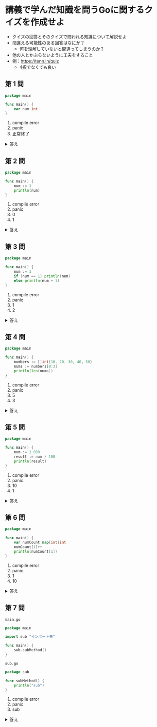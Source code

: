# 講義で学んだ知識を問うGoに関するクイズを作成せよ
- クイズの回答とそのクイズで問われる知識について解説せよ
- 間違える可能性のある回答はなにか？
  - 何を理解していないと間違ってしまうのか？
- 他の人とかぶらないように工夫をすること
- 例：https://tenn.in/quiz
  - 4択でなくても良い

## 第 1 問
```go
package main

func main() {
	var num int
}
```
1. compile error
2. panic
3. 正常終了

<details>
<summary>答え</summary>

1. compile error

理由:  
go 言語では、定義した変数を必ず使用しなければならない。
</details>

## 第 2 問
```go
package main

func main() {
	num := 1
	println(num)
}
```
1. compile error
2. panic
3. 0
4. 1

<details>
<summary>答え</summary>

4. 1

理由:  
go 言語では、`:=` を使用して代入することで、変数宣言を書かなくても変数を作成することができる。
</details>

## 第 3 問
```go
package main

func main() {
	num := 1
	if (num == 1) println(num)
	else println(num + 1)
}
```
1. compile error
2. panic
3. 1
4. 2

<details>
<summary>答え</summary>

1. compile error

理由:  
go 言語では、`if` 文を使用する時、
```go
if num == 1 {
} else {
}
```
の様に記述しなければコンパイルエラーを起こすようになっている。
</details>

## 第 4 問
```go
package main

func main() {
    numbers := []int{10, 20, 30, 40, 50}
    nums := numbers[0:3]
    println(len(nums))
}
```
1. compile error
2. panic
3. 5
4. 3

<details>
<summary>答え</summary>

4. 3

理由:  
go 言語では、スライスを使うことで、配列の指定範囲をコピーすることができる。  
```go
variable := array[first:last]
```
の様に記述すると、配列 `array` の 範囲 `first` から `last` までの範囲をコピーし、`variable` に代入される。
</details>

## 第 5 問
```go
package main

func main() {
    num := 1_000
    result := num / 100
    println(result)
}
```
1. compile error
2. panic
3. 10
4. 1

<details>
<summary>答え</summary>

3. 10

理由:  
go 言語では、可読性向上のため、数字を `_` で区切ることができる。
</details>

## 第 6 問
```go
package main

func main() {
    var numCount map[int]int
    numCount[1]++
	println(numCount[1])
}
```
1. compile error
2. panic
3. 1
4. 10

<details>
<summary>答え</summary>

2. panic

理由:  
`numCount` は、`nil` で初期化されているため、`panic` になってしまう。
```go
numCount := make(map[int]int)
または、
numCount := map[int]int{}
```
このように書き換えると、指定の型で初期化することができるので、`panic` にならない。
</details>

## 第 7 問
`main.go`
```go
package main

import sub "インポート先"

func main() {
	sub.subMethod()
}
```
`sub.go`
```go
package sub

func subMethod() {
    println("sub")
}
```
1. compile error
2. panic
3. sub

<details>
<summary>答え</summary>

1. compile error

理由:  
`subMethod` は、パッケージ外にエクスポート (公開) されていないため、見つからずに `compile error` となる。
```diff_go
+ func SubMethod() {
- func subMethod() {
    println("sub")
}
```
このように、関数名の先頭文字を大文字にすることで、パッケージ外にエクスポートすることができる。
</details>